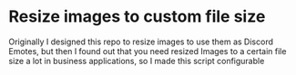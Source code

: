 # Resize images to custom file size
Originally I designed this repo to resize images to use them as Discord Emotes, but then I found out that you need resized Images to a certain file size a lot in business applications, so I made this script configurable
